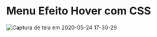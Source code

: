 # Menu Efeito Hover com CSS

![Captura de tela em 2020-05-24 17-30-29](https://user-images.githubusercontent.com/27355729/82765451-2ca05c80-9de5-11ea-90df-ff14f9b23fe9.png)

